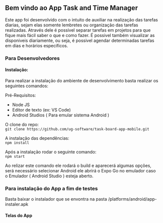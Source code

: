 ## Bem vindo ao App Task and Time Manager

Este app foi desenvolvido com o intuito de auxiliar na realização das tarefas diarias, sejam elas somente lembretes ou organização das tarefas realizadas.
Através dele é possivel separar tarefas em projetos para que fique mais fácil saber o que e como fazer. É possivel também visualizar as disponiveis diariamente, ou seja, é possivel agendar determinadas tarefas em dias e horários especificos.

### Para Desenvolvedores

#### Instalação:

Para realizar a instalação do ambiente de desenvolvimento basta realizar os seguintes comandos:

Pré-Requisitos:
   * Node JS
   * Editor de texto (ex: VS Code)
   * Android Studios ( Para emular sistema Android )


O clone do repo:  
   ```git clone https://github.com/ug-software/task-board-app-mobile.git```

A instalação das dependências:   
   ```npm install```

Após a instalação rodar o seguinte comando:    
   ```npm start```

Ao relizar este comando ele rodará o build e aparecerá algumas opções, será necessário selecionar Android ele abrirá o Expo Go no emulador caso o Emulador ( Android Studio ) esteja aberto.

### Para instalação do App a fim de testes

Basta baixar o instalador que se envontra na pasta /platforms/android/app-instaler.apk

#### Telas do App
